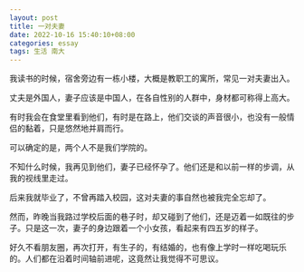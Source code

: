 ```yaml
---
layout: post
title: 一对夫妻
date: 2022-10-16 15:40:10+08:00
categories: essay
tags: 生活 南大
---
```


我读书的时候，宿舍旁边有一栋小楼，大概是教职工的寓所，常见一对夫妻出入。

丈夫是外国人，妻子应该是中国人，在各自性别的人群中，身材都可称得上高大。

有时我会在食堂里看到他们，有时是在路上，他们交谈的声音很小，也没有一般情侣的黏着，只是悠然地并肩而行。

可以确定的是，两个人不是我们学院的。

不知什么时候，我再见到他们，妻子已经怀孕了。他们还是和以前一样的步调，从我的视线里走过。

后来我就毕业了，不曾再踏入校园，这对夫妻的事自然也被我完全忘却了。

然而，昨晚当我路过学校后面的巷子时，却又碰到了他们，还是迈着一如既往的步子。只是这一次，妻子的身边跟着一个小女孩，看起来有四五岁的样子。

好久不看朋友圈，再次打开，有生子的，有结婚的，也有像上学时一样吃喝玩乐的。人们都在沿着时间轴前进呢，这竟然让我觉得不可思议。
